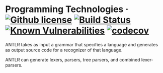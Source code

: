 # Programming Technologies &middot; [![Github license](https://img.shields.io/badge/license-GPLv3-blue.svg)](https://www.gnu.org/licenses/gpl-3.0) [![Build Status](https://travis-ci.org/Blahodatny/Fundamentals_of_Programming_Technologies.svg?branch=master)](https://travis-ci.org/Blahodatny/Fundamentals_of_Programming_Technologies) [![Known Vulnerabilities](https://snyk.io/test/github/Blahodatny/Fundamentals_of_Programming_Technologies/badge.svg?targetFile=pom.xml)](https://snyk.io/test/github/Blahodatny/Fundamentals_of_Programming_Technologies?targetFile=pom.xml) [![codecov](https://codecov.io/gh/Blahodatny/Fundamentals_of_Programming_Technologies/branch/master/graph/badge.svg)](https://codecov.io/gh/Blahodatny/Fundamentals_of_Programming_Technologies)

ANTLR takes as input a grammar that specifies a language and generates as output source
code for a recognizer of that language.

ANTLR can generate lexers, parsers, tree parsers, and combined lexer-parsers.